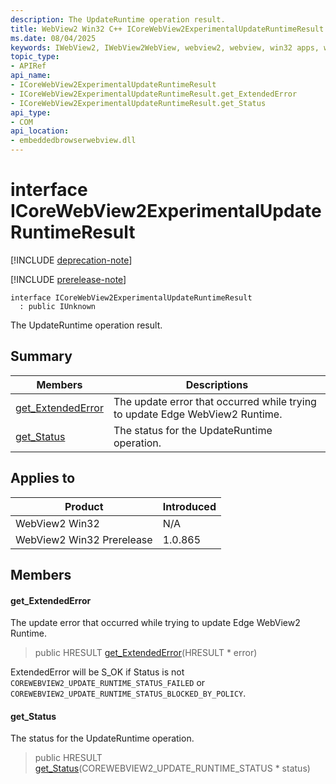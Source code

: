 ```yaml
---
description: The UpdateRuntime operation result.
title: WebView2 Win32 C++ ICoreWebView2ExperimentalUpdateRuntimeResult
ms.date: 08/04/2025
keywords: IWebView2, IWebView2WebView, webview2, webview, win32 apps, win32, edge, ICoreWebView2, ICoreWebView2Controller, browser control, edge html, ICoreWebView2ExperimentalUpdateRuntimeResult
topic_type: 
- APIRef
api_name:
- ICoreWebView2ExperimentalUpdateRuntimeResult
- ICoreWebView2ExperimentalUpdateRuntimeResult.get_ExtendedError
- ICoreWebView2ExperimentalUpdateRuntimeResult.get_Status
api_type:
- COM
api_location:
- embeddedbrowserwebview.dll
---
```


# interface ICoreWebView2ExperimentalUpdateRuntimeResult

[!INCLUDE [deprecation-note](../includes/deprecation-note.md)]

[!INCLUDE [prerelease-note](../includes/prerelease-note.md)]

```
interface ICoreWebView2ExperimentalUpdateRuntimeResult
  : public IUnknown
```

The UpdateRuntime operation result.

## Summary

 Members                        | Descriptions
--------------------------------|---------------------------------------------
[get_ExtendedError](#get_extendederror) | The update error that occurred while trying to update Edge WebView2 Runtime.
[get_Status](#get_status) | The status for the UpdateRuntime operation.

## Applies to

Product                         | Introduced
--------------------------------|---------------------------------------------
WebView2 Win32            |    N/A
WebView2 Win32 Prerelease |    1.0.865

## Members

#### get_ExtendedError

The update error that occurred while trying to update Edge WebView2 Runtime.

> public HRESULT [get_ExtendedError](#get_extendederror)(HRESULT * error)

ExtendedError will be S_OK if Status is not `COREWEBVIEW2_UPDATE_RUNTIME_STATUS_FAILED` or `COREWEBVIEW2_UPDATE_RUNTIME_STATUS_BLOCKED_BY_POLICY`.

#### get_Status

The status for the UpdateRuntime operation.

> public HRESULT [get_Status](#get_status)(COREWEBVIEW2_UPDATE_RUNTIME_STATUS * status)

